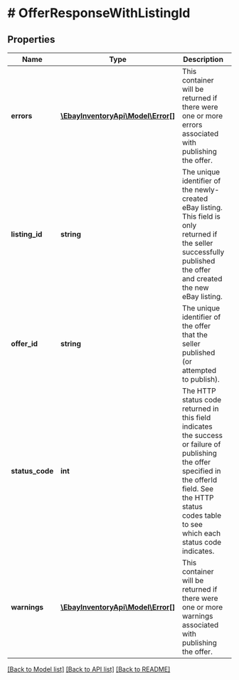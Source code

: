 # # OfferResponseWithListingId

## Properties

Name | Type | Description | Notes
------------ | ------------- | ------------- | -------------
**errors** | [**\EbayInventoryApi\Model\Error[]**](Error.md) | This container will be returned if there were one or more errors associated with publishing the offer. | [optional] 
**listing_id** | **string** | The unique identifier of the newly-created eBay listing. This field is only returned if the seller successfully published the offer and created the new eBay listing. | [optional] 
**offer_id** | **string** | The unique identifier of the offer that the seller published (or attempted to publish). | [optional] 
**status_code** | **int** | The HTTP status code returned in this field indicates the success or failure of publishing the offer specified in the offerId field. See the HTTP status codes table to see which each status code indicates. | [optional] 
**warnings** | [**\EbayInventoryApi\Model\Error[]**](Error.md) | This container will be returned if there were one or more warnings associated with publishing the offer. | [optional] 

[[Back to Model list]](../../README.md#documentation-for-models) [[Back to API list]](../../README.md#documentation-for-api-endpoints) [[Back to README]](../../README.md)



